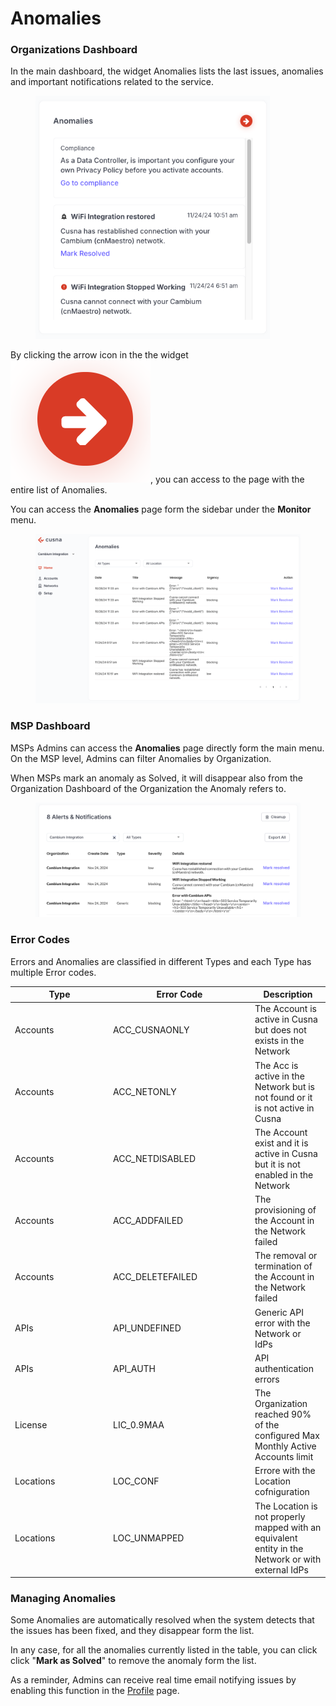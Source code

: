 # Anomalies

### Organizations Dashboard

In the main dashboard, the widget Anomalies lists the last issues, anomalies and important notifications related to the service.

<figure><img src="../../.gitbook/assets/image (2) (1) (1) (1) (1).png" alt="" width="375"><figcaption></figcaption></figure>

By clicking the arrow icon in the  the widget <img src="../../.gitbook/assets/image (5) (1).png" alt="" data-size="line">, you can access to the page with the entire list of Anomalies.&#x20;

You can access the **Anomalies** page form the sidebar under the **Monitor** menu.

<figure><img src="../../.gitbook/assets/image (3) (1) (1).png" alt=""><figcaption></figcaption></figure>

### MSP Dashboard

MSPs Admins can access the **Anomalies** page directly form the main menu. On the MSP level, Admins can filter Anomalies by Organization.

When MSPs mark an anomaly as Solved, it will disappear also from the Organization Dashboard of the Organization the Anomaly refers to.

<figure><img src="../../.gitbook/assets/image (1) (1) (1) (1) (1) (1).png" alt=""><figcaption></figcaption></figure>



### Error Codes

Errors and Anomalies are classified in different Types and each Type has multiple Error codes.

<table><thead><tr><th width="143">Type</th><th width="213">Error Code</th><th>Description</th></tr></thead><tbody><tr><td>Accounts</td><td>ACC_CUSNAONLY</td><td>The Account is active in Cusna but does not exists in the Network</td></tr><tr><td>Accounts</td><td>ACC_NETONLY</td><td>The Acc is active in the Network but is not found or it is not active in Cusna </td></tr><tr><td>Accounts</td><td>ACC_NETDISABLED</td><td>The Account exist and it is active in Cusna but it is not enabled in the Network</td></tr><tr><td>Accounts</td><td>ACC_ADDFAILED</td><td>The provisioning of the Account in the Network failed</td></tr><tr><td>Accounts</td><td>ACC_DELETEFAILED</td><td>The removal or termination of the Account in the Network failed</td></tr><tr><td>APIs</td><td>API_UNDEFINED</td><td>Generic API error with the Network or IdPs</td></tr><tr><td>APIs</td><td>API_AUTH</td><td>API authentication errors</td></tr><tr><td>License</td><td>LIC_0.9MAA</td><td>The Organization reached 90% of the configured Max Monthly Active Accounts limit</td></tr><tr><td>Locations</td><td>LOC_CONF</td><td>Errore with the Location cofniguration</td></tr><tr><td>Locations</td><td>LOC_UNMAPPED</td><td>The Location is not properly mapped with an equivalent entity in the Network or with external IdPs</td></tr></tbody></table>





### Managing Anomalies

Some Anomalies are automatically resolved when the system detects that the issues has been fixed, and they disappear form the list.

In any case, for all the anomalies currently listed in the table, you can click click "**Mark as Solved**" to remove the anomaly form the list.

As a reminder, Admins can receive real time email notifying issues by enabling this function in the [Profile](../my-profile.md) page.
